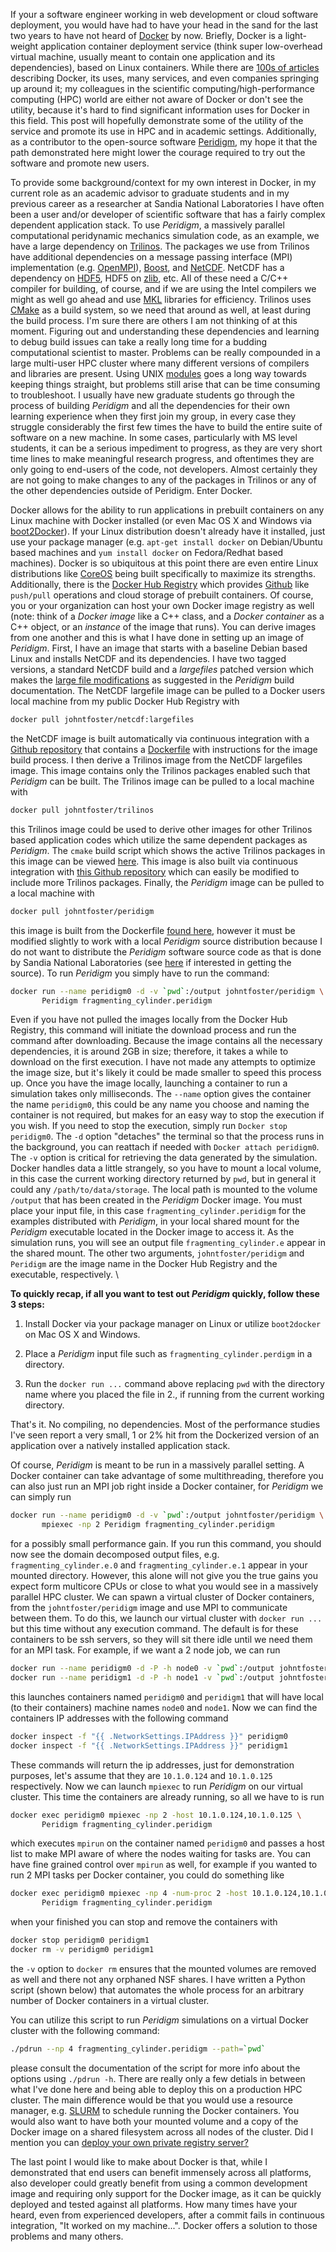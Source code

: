 <!--
.. title: Run Peridigm (and other scientific HPC codes) without building via Docker
.. slug: peridigm-without-building-via-Docker
.. date: 2015-04-22 10:44:25 UTC-05:00
.. tags: Docker, Peridigm, Trilinos, HPC, MPI
.. link: 
.. description: 
.. type: text
-->

If your a software engineer working in web development or cloud software deployment, you would have had to have your head in the sand for the last two years to have not heard of [Docker](http://www.docker.com) by now.  Briefly, Docker is a light-weight application container deployment service (think super low-overhead virtual machine, usually meant to contain one application and its dependencies), based on Linux containers.  While there are [100s of articles](https://www.google.com/search?q=docker&oq=docker++&aqs=chrome..69i57j69i60l2j0l3.2551j1j9&sourceid=chrome&es_sm=119&ie=UTF-8) describing Docker, its uses, many services, and even companies springing up around it; my colleagues in the scientific computing/high-performance computing (HPC) world are either not aware of Docker or don't see the utility, because it's hard to find significant information uses for Docker in this field.  This post will hopefully demonstrate some of the utility of the service and promote its use in HPC and in academic settings.  Additionally, as a contributor to the open-source software [Peridigm](http://peridigm.sandia.gov), my hope it that the path demonstrated here might lower the courage required to try out the software and promote new users.

To provide some background/context for my own interest in Docker, in my current role as an academic advisor to graduate students and in my previous career as a researcher at Sandia National Laboratories I have often been a user and/or developer of scientific software that has a fairly complex dependent application stack. To use *Peridigm*, a massively parallel computational peridynamic mechanics simulation code, as an example, we have a large dependency on [Trilinos](http://trilinos.org).  The packages we use from Trilinos have additional dependencies on a message passing interface (MPI) implementation (e.g. [OpenMPI](http://www.open-mpi.org)), [Boost](http://www.boost.org), and [NetCDF](http://www.unidata.ucar.edu/software/netcdf/).  NetCDF has a dependency on [HDF5](https://hdfgroup.org/HDF5/), HDF5 on [zlib](http://www.zlib.net/), etc.  All of these need a C/C++ compiler for building, of course, and if we are using the Intel compilers we might as well go ahead and use [MKL](https://software.intel.com/en-us/intel-mkl) libraries for efficiency.  Trilinos uses [CMake](http://www.cmake.org) as a build system, so we need that around as well, at least during the build process. I'm sure there are others I am not thinking of at this moment.  Figuring out and understanding these dependencies and learning to debug build issues can take a really long time for a budding computational scientist to master.  Problems can be really compounded in a large multi-user HPC cluster where many different versions of compilers and libraries are present.  Using UNIX [modules](http://modules.sourceforge.net/) goes a long way towards keeping things straight, but problems still arise that can be time consuming to troubleshoot.  I usually have new graduate students go through the process of building *Peridigm* and all the dependencies for their own learning experience when they first join my group, in every case they struggle considerably the first few times the have to build the entire suite of software on a new machine.  In some cases, particularly with MS level students, it can be a serious impediment to progress, as they are very short time lines to make meaningful research progress, and oftentimes they are only going to end-users of the code, not developers.  Almost certainly they are not going to make changes to any of the packages in Trilinos or any of the other dependencies outside of Peridigm.  Enter Docker.

Docker allows for the ability to run applications in prebuilt containers on any Linux machine with Docker installed (or even Mac OS X and Windows via [boot2Docker](http://boot2docker.io/)).  If your Linux distribution doesn't already have it installed, just use your package manager (e.g. `apt-get install docker` on Debian/Ubuntu based machines and `yum install docker` on Fedora/Redhat based machines).  Docker is so ubiquitous at this point there are even entire Linux distributions like [CoreOS](https://coreos.com/) being built specifically to maximize its strengths.  Additionally, there is the [Docker Hub Registry](https://registry.hub.docker.com/) which provides [Github](http://github.com) like `push/pull` operations and cloud storage of prebuilt containers.  Of course, you or your organization can host your own Docker image registry as well (note: think of a *Docker image* like a C++ class, and a *Docker container* as a C++ object, or an *instance* of the image that runs).  You can derive images from one another and this is what I have done in setting up an image of *Peridigm*.  First, I have an image that starts with a baseline Debian based Linux and installs NetCDF and its dependencies.  I have two tagged versions, a standard NetCDF build and a *largefiles* patched version which makes the [large file modifications](https://peridigm.sandia.gov/content/netcdf) as suggested in the *Peridigm* build documentation. The NetCDF largefile image can be pulled to a Docker users local machine from my public Docker Hub Registry with

````bash
docker pull johntfoster/netcdf:largefiles
````

the NetCDF image is built automatically via continuous integration with a [Github repository](https://github.com/johntfoster/docker-netcdf) that contains a [Dockerfile](https://docs.docker.com/reference/builder/) with instructions for the image build process.  I then derive a Trilinos image from the NetCDF largefiles image.  This image contains only the Trilinos packages enabled such that *Peridigm* can be built.  The Trilinos image can be pulled to a local machine with

````bash
docker pull johntfoster/trilinos
````

this Trilinos image could be used to derive other images for other Trilinos based application codes which utilize the same dependent packages as *Peridigm*.  The `cmake` build script which shows the active Trilinos packages in this image can be viewed [here](https://github.com/johntfoster/docker-trilinos/blob/master/trilinos-debian-cmake.sh).  This image is also built via continuous integration with [this Github repository](https://github.com/johntfoster/docker-trilinos) which can easily be modified to include more Trilinos packages.  Finally, the *Peridigm* image can be pulled to a local machine with

````bash
docker pull johntfoster/peridigm
````

this image is built from the Dockerfile [found here](https://github.com/johntfoster/docker-peridigm), however it must be modified slightly to work with a local *Peridigm* source distribution because I do not want to distribute the *Peridigm* software source code as that is done by Sandia National Laboratories (see [here](http://peridigm.sandia.gov) if interested in getting the source). To run *Peridigm* you simply have to run the command:


````bash
docker run --name peridigm0 -d -v `pwd`:/output johntfoster/peridigm \ 
       Peridigm fragmenting_cylinder.peridigm 
````

Even if you have not pulled the images locally from the Docker Hub Registry, this command will initiate the download process and  run the command after downloading.  Because the image contains all the necessary dependencies, it is around 2GB in size; therefore, it takes a while to download on the first execution.  I have not made any attempts to optimize the image size, but it's likely it could be made smaller to speed this process up.  Once you have the image locally, launching a container to run a simulation takes only milliseconds.  The `--name` option gives the container the name `peridigm0`, this could be any name you choose and naming the container is not required, but makes for an easy way to stop the execution if you wish.  If you need to stop the execution, simply run `Docker stop peridigm0`.  The `-d` option "detaches" the terminal so that the process runs in the background, you can reattach if needed with `Docker attach peridigm0`.  The `-v` option is critical for retrieving the data generated by the simulation.  Docker handles data a little strangely, so you have to mount a local volume, in this case the current working directory returned by `pwd`, but in general it could any `/path/to/data/storage`.  The local path is mounted to the volume `/output` that has been created in the *Peridigm* Docker image.  You must place your input file, in this case `fragmenting_cylinder.peridigm` for the examples distributed with *Peridigm*, in your local shared mount for the *Peridigm* executable located in the Docker image to access it. As the simulation runs, you will see an output file `fragmenting_cylinder.e` appear in the shared mount.  The other two arguments, `johntfoster/peridigm` and `Peridigm` are the image name in the Docker Hub Registry and the executable, respectively. \


**To quickly recap, if all you want to test out *Peridigm* quickly, follow these 3 steps:**


1. Install Docker via your package manager on Linux or utilize `boot2docker` on Mac OS X and Windows.

2. Place a *Peridigm* input file such as `fragmenting_cylinder.perdigm` in a directory.

3. Run the `docker run ...` command above replacing `pwd` with the directory name where you placed the file in 2., if running from the current working directory.


That's it.  No compiling, no dependencies.  Most of the performance studies I've seen report a very small, 1 or 2% hit from the Dockerized version of an application over a natively installed application stack.


Of course, *Peridigm* is meant to be run in a massively parallel setting.  A Docker container can take advantage of some multithreading, therefore you can also just run an MPI job right inside a Docker container, for *Peridigm* we can simply run

````bash
docker run --name peridigm0 -d -v `pwd`:/output johntfoster/peridigm \
       mpiexec -np 2 Peridigm fragmenting_cylinder.peridigm 
````

for a possibly small performance gain.  If you run this command, you should now see the domain decomposed output files, e.g. `fragmenting_cylinder.e.0` and  `fragmenting_cylinder.e.1` appear in your mounted directory.  However, this alone will not give you the true gains you expect form multicore CPUs or close to what you would see in a massively parallel HPC cluster.  We can spawn a virtual cluster of Docker containers, from the `johntfoster/peridigm` image and use MPI to communicate between them.  To do this, we launch our virtual cluster with `docker run ...` but this time without any execution command.  The default is for these containers to be ssh servers, so they will sit there idle until we need them for an MPI task.  For example, if we want a 2 node job, we can run

````bash
docker run --name peridigm0 -d -P -h node0 -v `pwd`:/output johntfoster/peridigm
docker run --name peridigm1 -d -P -h node1 -v `pwd`:/output johntfoster/peridigm
````

this launches containers named `peridigm0` and `peridigm1` that will have local (to their containers) machine names `node0` and `node1`.  Now we can find the containers IP addresses with the following command

````bash
docker inspect -f "{{ .NetworkSettings.IPAddress }}" peridigm0
docker inspect -f "{{ .NetworkSettings.IPAddress }}" peridigm1
````

These commands will return the ip addresses, just for demonstration purposes, let's assume that they are `10.1.0.124` and `10.1.0.125` respectively.  Now we can launch `mpiexec` to run *Peridigm* on our virtual cluster.  This time the containers are already running, so all we have to is run

````bash
docker exec peridigm0 mpiexec -np 2 -host 10.1.0.124,10.1.0.125 \
       Peridigm fragmenting_cylinder.peridigm
````

which executes `mpirun` on the container named `peridigm0` and passes a host list to make MPI aware of where the nodes waiting for tasks are.  You can have fine grained control over `mpirun` as well, for example if you wanted to run 2 MPI tasks per Docker container, you could do something like

````bash
docker exec peridigm0 mpiexec -np 4 -num-proc 2 -host 10.1.0.124,10.1.0.125 \
       Peridigm fragmenting_cylinder.peridigm
````

when your finished you can stop and remove the containers with

````bash
docker stop peridigm0 peridigm1
docker rm -v peridigm0 peridigm1
````

the `-v` option to `docker rm` ensures that the mounted volumes are removed as well and there not any orphaned NSF shares. I have written a Python script (shown below) that automates the whole process for an arbitrary number of Docker containers in a virtual cluster.

<script src="http://gist-it.sudarmuthu.com/https://github.com/johntfoster/docker-peridigm/blob/master/pdrun?footer=minimal"></script>

You can utilize this script to run *Peridigm* simulations on a virtual Docker cluster with the following command:

````bash
./pdrun --np 4 fragmenting_cylinder.peridigm --path=`pwd`
````

please consult the documentation of the script for more info about the options using `./pdrun -h`.  There are really only a few detials in between what I've done here and being able to deploy this on a production HPC cluster.  The main difference would be that you would use a resource manager, e.g. [SLURM](http://slurm.schedmd.com/) to schedule running the Docker containers.  You would also want to have both your mounted volume and a copy of the Docker image on a shared filesystem across all nodes of the cluster.  Did I mention you can [deploy your own private registry server?](https://docs.Docker.com/registry/deploying/)

The last point I would like to make about Docker is that, while I demonstrated that end users can benefit immensely across all platforms, also developer could greatly benefit from using a common development image and requiring only support for the Docker image, as it can be quickly deployed and tested against all platforms.  How many times have your heard, even from experienced developers, after a commit fails in continuous integration, "It worked on my machine...".  Docker offers a solution to those problems and many others.

